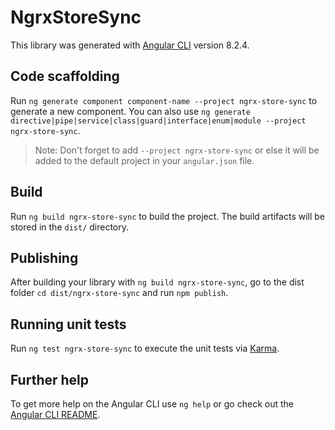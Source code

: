 # NgrxStoreSync

This library was generated with [Angular CLI](https://github.com/angular/angular-cli) version 8.2.4.

## Code scaffolding

Run `ng generate component component-name --project ngrx-store-sync` to generate a new component. You can also use `ng generate directive|pipe|service|class|guard|interface|enum|module --project ngrx-store-sync`.
> Note: Don't forget to add `--project ngrx-store-sync` or else it will be added to the default project in your `angular.json` file. 

## Build

Run `ng build ngrx-store-sync` to build the project. The build artifacts will be stored in the `dist/` directory.

## Publishing

After building your library with `ng build ngrx-store-sync`, go to the dist folder `cd dist/ngrx-store-sync` and run `npm publish`.

## Running unit tests

Run `ng test ngrx-store-sync` to execute the unit tests via [Karma](https://karma-runner.github.io).

## Further help

To get more help on the Angular CLI use `ng help` or go check out the [Angular CLI README](https://github.com/angular/angular-cli/blob/master/README.md).
